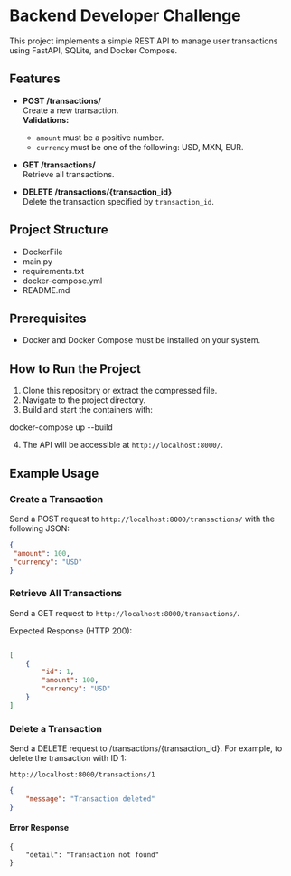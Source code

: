 # Backend Developer Challenge

This project implements a simple REST API to manage user transactions using FastAPI, SQLite, and Docker Compose.

## Features

- **POST /transactions/**  
  Create a new transaction.  
  **Validations:**  
  - `amount` must be a positive number.  
  - `currency` must be one of the following: USD, MXN, EUR.

- **GET /transactions/**  
  Retrieve all transactions.

- **DELETE /transactions/{transaction_id}**  
  Delete the transaction specified by `transaction_id`.

## Project Structure

 * DockerFile
 * main.py
 * requirements.txt
 * docker-compose.yml
 * README.md

## Prerequisites

- Docker and Docker Compose must be installed on your system.
## How to Run the Project

1. Clone this repository or extract the compressed file.
2. Navigate to the project directory.
3. Build and start the containers with:

docker-compose up --build

4. The API will be accessible at `http://localhost:8000/`.

## Example Usage

### Create a Transaction

Send a POST request to `http://localhost:8000/transactions/` with the following JSON:

```json
{
 "amount": 100,
 "currency": "USD"
}
```

###  Retrieve All Transactions

Send a GET request to `http://localhost:8000/transactions/`.

Expected Response (HTTP 200):

```json

[
    {
        "id": 1,
        "amount": 100,
        "currency": "USD"
    }
]
```

###  Delete a Transaction

Send a DELETE request to /transactions/{transaction_id}. For example, to delete the transaction with ID 1:

`http://localhost:8000/transactions/1`
```json
{
    "message": "Transaction deleted"
}
 ```

#### Error Response
```
{
    "detail": "Transaction not found"
}
```

